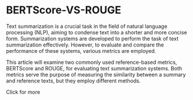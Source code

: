 # BERTScore-VS-ROUGE

Text summarization is a crucial task in the field of natural language processing (NLP), aiming to condense text into a shorter and more concise form. Summarization systems are developed to perform the task of text summarization effectively. However, to evaluate and compare the performance of these systems, various metrics are employed.

This article will examine two commonly used reference-based metrics, BERTScore and ROUGE, for evaluating text summarization systems. Both metrics serve the purpose of measuring the similarity between a summary and reference texts, but they employ different methods.

Click for more 

